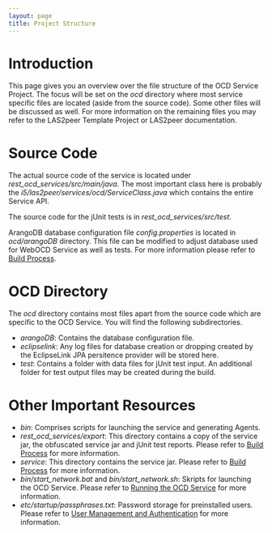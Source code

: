 ```yaml
---
layout: page
title: Project Structure
---
```


# Introduction
This page gives you an overview over the file structure of the OCD Service Project. The focus will be set on the _ocd_ directory where most service specific files are located (aside from the source code). Some other files will be discussed as well. For more information on the remaining files you may refer to the LAS2peer Template Project or LAS2peer documentation.

# Source Code
The actual source code of the service is located under _rest\_ocd\_services/src/main/java_. The most important class here is probably the _i5/las2peer/services/ocd/ServiceClass.java_ which contains the entire Service API. 

The source code for the jUnit tests is in _rest\_ocd\_services/src/test_.

ArangoDB database configuration file *config.properties* is located in *ocd/arangoDB* directory. This file can be modified to adjust database used for WebOCD Service as well as tests. For more information please refer to [Build Process](/REST-OCD-Services/pages/wiki/database-configuration).

# OCD Directory
The _ocd_ directory contains most files apart from the source code which are specific to the OCD Service. You will find the following subdirectories.

+ _arangoDB_: Contains the database configuration file.
+ _eclipselink_: Any log files for database creation or dropping created by the EclipseLink JPA persitence provider will be stored here.
+ _test_: Contains a folder with data files for jUnit test input. An additional folder for test output files may be created during the build.

# Other Important Resources
+ _bin_: Comprises scripts for launching the service and generating Agents.
+ _rest\_ocd\_services/export_: This directory contains a copy of the service jar, the obfuscated service jar and jUnit test reports. Please refer to [Build Process](/REST-OCD-Services/pages/wiki/build-process) for more information.
+ _service_: This directory contains the service jar. Please refer to [Build Process](/REST-OCD-Services/pages/wiki/build-process) for more information.
+ _bin/start_network.bat_ and _bin/start_network.sh_: Skripts for launching the OCD Service. Please refer to [Running the OCD Service](/REST-OCD-Services/pages/wiki/running) for more information.
+ _etc/startup/passphrases.txt_: Password storage for preinstalled users. Please refer to [User Management and Authentication](/REST-OCD-Services/pages/wiki/user-management-and-authentication) for more information.
